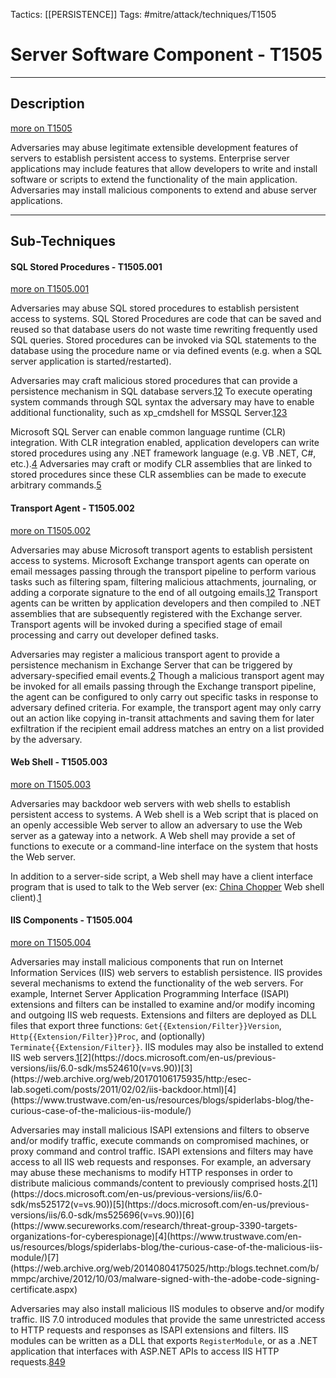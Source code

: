 Tactics: [[PERSISTENCE]]
Tags: #mitre/attack/techniques/T1505  

# Server Software Component - T1505
---
## Description
[more on T1505](https://attack.mitre.org/techniques/T1505)

Adversaries may abuse legitimate extensible development features of servers to establish persistent access to systems. Enterprise server applications may include features that allow developers to write and install software or scripts to extend the functionality of the main application. Adversaries may install malicious components to extend and abuse server applications.

---
## Sub-Techniques

#### SQL Stored Procedures - T1505.001
[more on T1505.001](https://attack.mitre.org/techniques/T1505/001)

Adversaries may abuse SQL stored procedures to establish persistent access to systems. SQL Stored Procedures are code that can be saved and reused so that database users do not waste time rewriting frequently used SQL queries. Stored procedures can be invoked via SQL statements to the database using the procedure name or via defined events (e.g. when a SQL server application is started/restarted).

Adversaries may craft malicious stored procedures that can provide a persistence mechanism in SQL database servers.[1](https://blog.netspi.com/sql-server-persistence-part-1-startup-stored-procedures/)[2](https://securelist.com/malicious-tasks-in-ms-sql-server/92167/) To execute operating system commands through SQL syntax the adversary may have to enable additional functionality, such as xp_cmdshell for MSSQL Server.[1](https://blog.netspi.com/sql-server-persistence-part-1-startup-stored-procedures/)[2](https://securelist.com/malicious-tasks-in-ms-sql-server/92167/)[3](https://docs.microsoft.com/en-us/sql/relational-databases/system-stored-procedures/xp-cmdshell-transact-sql?view=sql-server-2017)

Microsoft SQL Server can enable common language runtime (CLR) integration. With CLR integration enabled, application developers can write stored procedures using any .NET framework language (e.g. VB .NET, C#, etc.).[4](https://docs.microsoft.com/en-us/sql/relational-databases/clr-integration/common-language-runtime-integration-overview?view=sql-server-2017) Adversaries may craft or modify CLR assemblies that are linked to stored procedures since these CLR assemblies can be made to execute arbitrary commands.[5](https://blog.netspi.com/attacking-sql-server-clr-assemblies/)

#### Transport Agent - T1505.002
[more on T1505.002](https://attack.mitre.org/techniques/T1505/002)

Adversaries may abuse Microsoft transport agents to establish persistent access to systems. Microsoft Exchange transport agents can operate on email messages passing through the transport pipeline to perform various tasks such as filtering spam, filtering malicious attachments, journaling, or adding a corporate signature to the end of all outgoing emails.[1](https://docs.microsoft.com/en-us/exchange/transport-agents-exchange-2013-help)[2](https://www.welivesecurity.com/wp-content/uploads/2019/05/ESET-LightNeuron.pdf) Transport agents can be written by application developers and then compiled to .NET assemblies that are subsequently registered with the Exchange server. Transport agents will be invoked during a specified stage of email processing and carry out developer defined tasks.

Adversaries may register a malicious transport agent to provide a persistence mechanism in Exchange Server that can be triggered by adversary-specified email events.[2](https://www.welivesecurity.com/wp-content/uploads/2019/05/ESET-LightNeuron.pdf) Though a malicious transport agent may be invoked for all emails passing through the Exchange transport pipeline, the agent can be configured to only carry out specific tasks in response to adversary defined criteria. For example, the transport agent may only carry out an action like copying in-transit attachments and saving them for later exfiltration if the recipient email address matches an entry on a list provided by the adversary.

#### Web Shell - T1505.003
[more on T1505.003](https://attack.mitre.org/techniques/T1505/003)

Adversaries may backdoor web servers with web shells to establish persistent access to systems. A Web shell is a Web script that is placed on an openly accessible Web server to allow an adversary to use the Web server as a gateway into a network. A Web shell may provide a set of functions to execute or a command-line interface on the system that hosts the Web server.

In addition to a server-side script, a Web shell may have a client interface program that is used to talk to the Web server (ex: [China Chopper](https://attack.mitre.org/software/S0020) Web shell client).[1](https://www.fireeye.com/blog/threat-research/2013/08/breaking-down-the-china-chopper-web-shell-part-i.html)

#### IIS Components - T1505.004
[more on T1505.004](https://attack.mitre.org/techniques/T1505/004)

Adversaries may install malicious components that run on Internet Information Services (IIS) web servers to establish persistence. IIS provides several mechanisms to extend the functionality of the web servers. For example, Internet Server Application Programming Interface (ISAPI) extensions and filters can be installed to examine and/or modify incoming and outgoing IIS web requests. Extensions and filters are deployed as DLL files that export three functions: `Get{{Extension/Filter}}Version`, `Http{{Extension/Filter}}Proc`, and (optionally) `Terminate{{Extension/Filter}}`. IIS modules may also be installed to extend IIS web servers.[1](https://docs.microsoft.com/en-us/previous-versions/iis/6.0-sdk/ms525172(v=vs.90))[2](https://docs.microsoft.com/en-us/previous-versions/iis/6.0-sdk/ms524610(v=vs.90))[3](https://web.archive.org/web/20170106175935/http:/esec-lab.sogeti.com/posts/2011/02/02/iis-backdoor.html)[4](https://www.trustwave.com/en-us/resources/blogs/spiderlabs-blog/the-curious-case-of-the-malicious-iis-module/)

Adversaries may install malicious ISAPI extensions and filters to observe and/or modify traffic, execute commands on compromised machines, or proxy command and control traffic. ISAPI extensions and filters may have access to all IIS web requests and responses. For example, an adversary may abuse these mechanisms to modify HTTP responses in order to distribute malicious commands/content to previously comprised hosts.[2](https://docs.microsoft.com/en-us/previous-versions/iis/6.0-sdk/ms524610(v=vs.90))[1](https://docs.microsoft.com/en-us/previous-versions/iis/6.0-sdk/ms525172(v=vs.90))[5](https://docs.microsoft.com/en-us/previous-versions/iis/6.0-sdk/ms525696(v=vs.90))[6](https://www.secureworks.com/research/threat-group-3390-targets-organizations-for-cyberespionage)[4](https://www.trustwave.com/en-us/resources/blogs/spiderlabs-blog/the-curious-case-of-the-malicious-iis-module/)[7](https://web.archive.org/web/20140804175025/http:/blogs.technet.com/b/mmpc/archive/2012/10/03/malware-signed-with-the-adobe-code-signing-certificate.aspx)

Adversaries may also install malicious IIS modules to observe and/or modify traffic. IIS 7.0 introduced modules that provide the same unrestricted access to HTTP requests and responses as ISAPI extensions and filters. IIS modules can be written as a DLL that exports `RegisterModule`, or as a .NET application that interfaces with ASP.NET APIs to access IIS HTTP requests.[8](https://docs.microsoft.com/en-us/iis/get-started/introduction-to-iis/iis-modules-overview)[4](https://www.trustwave.com/en-us/resources/blogs/spiderlabs-blog/the-curious-case-of-the-malicious-iis-module/)[9](https://i.blackhat.com/USA21/Wednesday-Handouts/us-21-Anatomy-Of-Native-Iis-Malware-wp.pdf)



